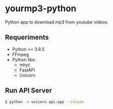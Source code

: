 # yourmp3-python
Python app to download mp3 from youtube videos. 

## Requeriments
- Python >= 3.8.5
- FFmpeg
- Python libs:
  - mhyt
  - FastAPI
  - Uvicorn

## Run API Server
```bash
$ python -m uvicorn api:app --reload
```
